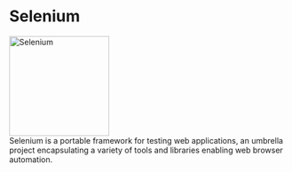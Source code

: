# Selenium
<a href="https://selenium.dev">
<img src="https://selenium.dev/images/selenium_logo_square_green.png" width="180" alt="Selenium"/></a>
<br>
Selenium is a portable framework for testing web applications, an umbrella project encapsulating a variety of tools and libraries enabling web browser automation.
